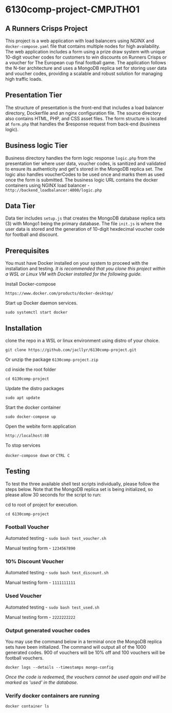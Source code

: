 # 6130comp-project-CMPJTHO1

## A Runners Crisps Project

This project is a web application with load balancers using NGINX and `docker-compose.yaml` file that contains multiple nodes for high availability. The web application includes a form using a prize draw system with unique 10-digit voucher codes for customers to win discounts on Runners Crisps or a voucher for The European cup final football game. The application follows the N-tier architecture and uses a MongoDB replica set for storing user data and voucher codes, providing a scalable and robust solution for managing high traffic loads.

## Presentation Tier

The structure of presentation is the front-end that includes a load balancer directory, Dockerfile and an nginx configuration file. The source directory also contains HTML, PHP, and CSS asset files. The form structure is located at `form.php` that handles the $response request from back-end (business logic).

## Business logic Tier

Business directory handles the form logic response `logic.php` from the presentation tier where user data, voucher codes, is sanitized and validated to ensure its authenticity and get's stored in the MongoDB replica set. The logic also handles voucherCodes to be used once and marks them as used once the form is submitted. The business logic URL contains the docker containers using NGINX load balancer - `http://backend_loadbalancer:4000/logic.php`

## Data Tier

Data tier includes `setup.js` that creates the MongoDB database replica sets (3) with Mongo1 being the primary database. The file `init.js` is where the user data is stored and the generation of 10-digit hexdecimal voucher code for football and discount.

## Prerequisites

You must have Docker installed on your system to proceed with the installation and testing. *It is recommended that you clone this project within a WSL or Linux VM with Docker installed for the following guide.*

Install Docker-compose

`https://www.docker.com/products/docker-desktop/`

Start up Docker daemon services.

`sudo systemctl start docker`

## Installation

clone the repo in a WSL or linux environment using distro of your choice.

`git clone https://github.com/jacllyr/6130comp-project.git`

Or unzip the package `6130comp-project.zip`

cd inside the root folder 

`cd 6130comp-project`

Update the distro packages

`sudo apt update`

Start the docker container

`sudo docker-compose up`

Open the webite form application 

`http://localhost:80`

To stop services

`docker-compose down` or `CTRL C`

## Testing

To test the three available shell test scripts individually, please follow the steps below. Note that the MongoDB replica set is being initialized, so please allow 30 seconds for the script to run:

cd to root of project for execution.

`cd 6130comp-project`

### Football Voucher

Automated testing - `sudo bash test_voucher.sh`

Manual testing form - `1234567890`

### 10% Discount Voucher

Automated testing - `sudo bash test_discount.sh`  

Manual testing form -  `1111111111`

### Used Voucher

Automated testing - `sudo bash test_used.sh`

Manual testing form - `2222222222`

### Output generated voucher codes

You may use the command below in a terminal once the MongoDB replica sets have been initialized. The command will output all of the 1000 generated codes. 900 of vouchers will be 10% off and 100 vouchers will be football vouchers. 

`docker logs --details --timestamps mongo-config`

*Once the code is redeemed, the vouchers cannot be used again and will be marked as 'used' in the database.*

### Verify docker containers are running

`docker container ls`